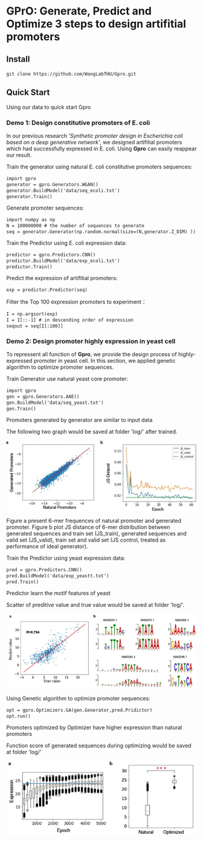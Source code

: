 # GPrO: Generate, Predict and Optimize 3 steps to design artifitial promoters
## Install
`git clone https://github.com/WangLabTHU/Gpro.git`
## Quick Start
Using our data to quick start Gpro
### Demo 1: Design constitutive promoters of E. coli
In our previous research *'Synthetic promoter design in Escherichia coli based on a deep generative network'*, we designed artifitial promoters which had successfully expressed in E. coli. Using **Gpro** can easily reappear our result.

Train the generator using  natural E. coli constitutive promoters sequences:
```
import gpro
generator = gpro.Generators.WGAN()
generator.BuildModel('data/seq_ecoli.txt')
generator.Train()
```
Generate promoter sequences:
```
import numpy as np
N = 100000000 # the number of sequences to generate
seq = generator.Generator(np.random.normal(size=(N,generator.Z_DIM) ))
```
Train the Predictor using E. coli expression data:
```
predictor = gpro.Predictors.CNN()
predictor.BuildModel('data/exp_ecoli.txt')
predictor.Train()
```
Predict the expression of artifitial promoters:
```
exp = predictor.Predictor(seq)
```
Filter the Top 100 expression promoters to experiment：
```
I = np.argsort(exp)
I = I[::-1] # in descending order of expression
seqout = seq[I[:100]]
```

### Demo 2: Design promoter highly expression in yeast cell
To repressent all function of **Gpro**, we provide the design process of highly-expressed promoter in yeast cell. In this section, we applied genetic algorithm to optimize promoter sequences.

Train Generator use natural yeast core promoter:
```
import gpro
gen = gpro.Generators.AAE()
gen.BuildModel('data/seq_yeast.txt')
gen.Train()
```
Promoters generated by generator are similar to input data

The following two graph would be saved at folder 'log/' after trained.

![Promoters generated by generator are similar to input data](https://github.com/WangLabTHU/Gpro/blob/master/yeast1.jpg)

Figure a present 6-mer frequences of natural promoter and generated promoter. Figure b plot JS distance of 6-mer distribution between generated sequences and train set (JS_train), generated sequences and valid set (JS_valid), train set and valid set (JS control, treated as performance of ideal generator).

Train the Predictor using yeast expression data:
```
pred = gpro.Predictors.CNN()
pred.BuildModel('data/exp_yeastt.txt')
pred.Train()
```
Predictor learn the motif features of yeast

Scatter of preditive value and true value would be saved at folder 'log/'.

![Predictor learn the motif features of yeast](https://github.com/WangLabTHU/Gpro/blob/master/yeast2.jpg)

Using Genetic algorithm to optimize promoter sequences:
```
opt = gpro.Optimizers.GA(gen.Generator,pred.Pridictor)
opt.run()
```
Promoters optimized by Optimizer have higher expression than natural promoters

Function score of generated sequences during optimizing would be saved at folder 'log/'

![Promoters optimized by Optimizer have higher expression than natural promoters](https://github.com/WangLabTHU/Gpro/blob/master/yeast3.jpg)
